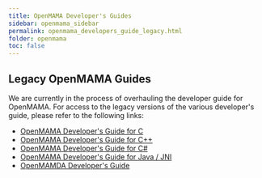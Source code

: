 ```yaml
---
title: OpenMAMA Developer's Guides
sidebar: openmama_sidebar
permalink: openmama_developers_guide_legacy.html
folder: openmama
toc: false
---
```


## Legacy OpenMAMA Guides

We are currently in the process of overhauling the developer guide for OpenMAMA. For access to the legacy versions
of the various developer's guide, please refer to the following links:

* [OpenMAMA Developer's Guide for C](assets/files/OpenMAMA%20Developer%27s%20Guide%20C.pdf)
* [OpenMAMA Developer's Guide for C++](assets/files/OpenMAMA%20Developers%20Guide%20C%2B%2B.pdf)
* [OpenMAMA Developer's Guide for C#](assets/files//OpenMAMA%20Developers%20Guide%20C-Sharp.pdf)
* [OpenMAMA Developer's Guide for Java / JNI](assets/files//OpenMAMA%20Developers%20Guide%20JNI.pdf)
* [OpenMAMDA Developer's Guide](assets/files/OpenMAMDA%20Developers%20Guide.pdf)